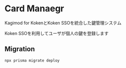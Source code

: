 # Card Manaegr

Kagimod for KokenとKoken SSOを統合した鍵管理システム

Koken SSOを利用してユーザが個人の鍵を登録します

## Migration

`npx prisma migrate deploy`
